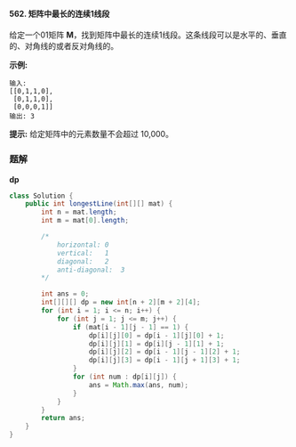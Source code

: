 #### 562. 矩阵中最长的连续1线段

给定一个01矩阵 **M**，找到矩阵中最长的连续1线段。这条线段可以是水平的、垂直的、对角线的或者反对角线的。

**示例:**

```shell
输入:
[[0,1,1,0],
 [0,1,1,0],
 [0,0,0,1]]
输出: 3
```

**提示:** 给定矩阵中的元素数量不会超过 10,000。

### 题解

**dp**

```java
class Solution {
    public int longestLine(int[][] mat) {
        int n = mat.length;
        int m = mat[0].length;

        /*
            horizontal: 0
            vertical:   1
            diagonal:   2
            anti-diagonal:  3
        */

        int ans = 0;
        int[][][] dp = new int[n + 2][m + 2][4];
        for (int i = 1; i <= n; i++) {
            for (int j = 1; j <= m; j++) {
                if (mat[i - 1][j - 1] == 1) {
                    dp[i][j][0] = dp[i - 1][j][0] + 1;
                    dp[i][j][1] = dp[i][j - 1][1] + 1;
                    dp[i][j][2] = dp[i - 1][j - 1][2] + 1;
                    dp[i][j][3] = dp[i - 1][j + 1][3] + 1;
                }
                for (int num : dp[i][j]) {
                    ans = Math.max(ans, num);
                }
            }
        }
        return ans;
    }
}
```

